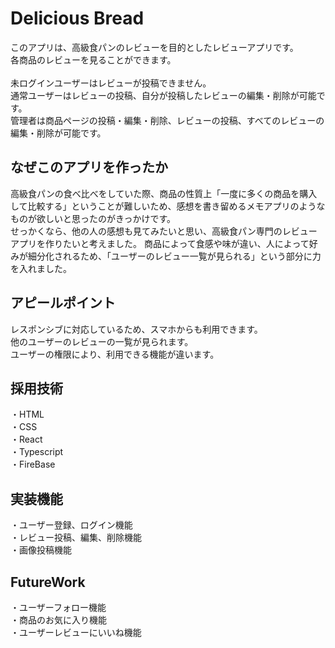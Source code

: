 # Delicious Bread

このアプリは、高級食パンのレビューを目的としたレビューアプリです。<br>
各商品のレビューを見ることができます。<br>
<br>
未ログインユーザーはレビューが投稿できません。<br>
通常ユーザーはレビューの投稿、自分が投稿したレビューの編集・削除が可能です。<br>
管理者は商品ページの投稿・編集・削除、レビューの投稿、すべてのレビューの編集・削除が可能です。<br>

## なぜこのアプリを作ったか

高級食パンの食べ比べをしていた際、商品の性質上「一度に多くの商品を購入して比較する」ということが難しいため、感想を書き留めるメモアプリのようなものが欲しいと思ったのがきっかけです。<br>
せっかくなら、他の人の感想も見てみたいと思い、高級食パン専門のレビューアプリを作りたいと考えました。
商品によって食感や味が違い、人によって好みが細分化されるため、「ユーザーのレビュー一覧が見られる」という部分に力を入れました。<br>

## アピールポイント
レスポンシブに対応しているため、スマホからも利用できます。<br>
他のユーザーのレビューの一覧が見られます。<br>
ユーザーの権限により、利用できる機能が違います。<br>

## 採用技術
・HTML<br>
・CSS<br>
・React<br>
・Typescript<br>
・FireBase<br>

## 実装機能
・ユーザー登録、ログイン機能<br>
・レビュー投稿、編集、削除機能<br>
・画像投稿機能<br>

## FutureWork
・ユーザーフォロー機能<br>
・商品のお気に入り機能<br>
・ユーザーレビューにいいね機能<br>
